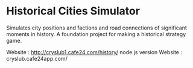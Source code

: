 # Historical Cities Simulator 

Simulates city positions and factions and road connections of significant moments in history.
A foundation project for making a historical strategy game.


Website : http://cryslub1.cafe24.com/history/
node.js version Website : cryslub.cafe24app.com/
